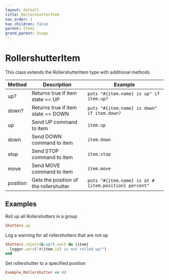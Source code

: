 ```yaml
---
layout: default
title: RollershutterItem
nav_order: 1
has_children: false
parent: Items
grand_parent: Usage
---
```



# RollershutterItem

This class extends the RollershutterItem type with additional methods

| Method   | Description                                  | Example                                              |
| -------- | -------------------------------------------- | ---------------------------------------------------- |
| up?      | Returns true if item state == UP             | `puts "#{item.name} is up" if item.up?`              |
| down?    | Returns true if item state == DOWN           | `puts "#{item.name} is down" if item.down?`          |
| up       | Send UP command to item                      | `item.up`                                            |
| down     | Send DOWN command to item                    | `item.down`                                          |
| stop     | Send STOP command to item                    | `item.stop`                                          |
| move     | Send MOVE command to item                    | `item.move`                                          |
| position | Gets the position of the rollershutter       | `puts "#{item.name} is at #{item.position} percent"` |


## Examples ##

Roll up all Rollershutters in a group

```ruby
Shutters.up
```

Log a warning for all rollershutters that are not up

```ruby
Shutters.reject(&:up?).each do |item|
  logger.warn("#{item.id} is not rolled up!")
end
```

Set rollershutter to a specified position

```ruby
Example_Rollershutter << 40
```
